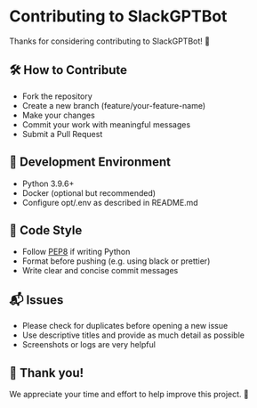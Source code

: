# Contributing to SlackGPTBot

Thanks for considering contributing to SlackGPTBot! 🎉

## 🛠 How to Contribute

- Fork the repository
- Create a new branch (feature/your-feature-name)
- Make your changes
- Commit your work with meaningful messages
- Submit a Pull Request

## 🧪 Development Environment

- Python 3.9.6+
- Docker (optional but recommended)
- Configure opt/.env as described in README.md

## 🧼 Code Style

- Follow [PEP8](https://peps.python.org/pep-0008/) if writing Python
- Format before pushing (e.g. using black or prettier)
- Write clear and concise commit messages

## 📬 Issues

- Please check for duplicates before opening a new issue
- Use descriptive titles and provide as much detail as possible
- Screenshots or logs are very helpful

## 🙌 Thank you!

We appreciate your time and effort to help improve this project. 💪